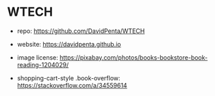 # WTECH

- repo: https://github.com/DavidPenta/WTECH
- website: https://davidpenta.github.io
- image license: https://pixabay.com/photos/books-bookstore-book-reading-1204029/

- shopping-cart-style .book-overflow: https://stackoverflow.com/a/34559614